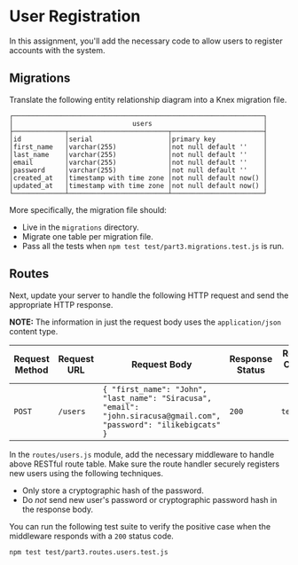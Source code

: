 # User Registration

In this assignment, you'll add the necessary code to allow users to register accounts with the system.

## Migrations

Translate the following entity relationship diagram into a Knex migration file.

```text
┌───────────────────────────────────────────────────────────────┐
│                              users                            │
├─────────────┬─────────────────────────┬───────────────────────┤
│id           │serial                   │primary key            │
│first_name   │varchar(255)             │not null default ''    │
│last_name    │varchar(255)             │not null default ''    │
│email        │varchar(255)             │not null default ''    │
│password     │varchar(255)             │not null default ''    │
│created_at   │timestamp with time zone │not null default now() │
│updated_at   │timestamp with time zone │not null default now() │
└─────────────┴─────────────────────────┴───────────────────────┘
```

More specifically, the migration file should:

- Live in the `migrations` directory.
- Migrate one table per migration file.
- Pass all the tests when `npm test test/part3.migrations.test.js` is run.

## Routes

Next, update your server to handle the following HTTP request and send the appropriate HTTP response.

**NOTE:** The information in just the request body uses the `application/json` content type.

| Request Method | Request URL        | Request Body                                                                                                        | Response Status | Response Content-Type | Response Body |
|----------------|--------------------|---------------------------------------------------------------------------------------------------------------------|-----------------|-----------------------|---------------|
| `POST`         | `/users`           | `{ "first_name": "John", "last_name": "Siracusa", "email": "john.siracusa@gmail.com", "password": "ilikebigcats" }` | `200`           | `text/plain`          | `OK`          |

In the `routes/users.js` module, add the necessary middleware to handle above RESTful route table. Make sure the route handler securely registers new users using the following techniques.

- Only store a cryptographic hash of the password.
- Do _not_ send new user's password or cryptographic password hash in the response body.

You can run the following test suite to verify the positive case when the middleware responds with a `200` status code.

```shell
npm test test/part3.routes.users.test.js
```
